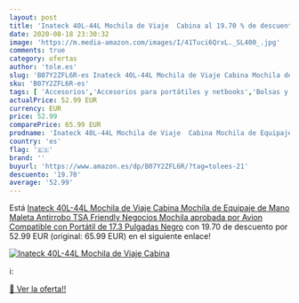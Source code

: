 ```yaml
---
layout: post
title: 'Inateck 40L-44L Mochila de Viaje  Cabina al 19.70 % de descuento'
date: 2020-08-18 23:30:32
image: 'https://m.media-amazon.com/images/I/41Tuci6QrxL._SL400_.jpg'
comments: true
category: ofertas
author: 'tole.es'
slug: 'B07Y2ZFL6R-es Inateck 40L-44L Mochila de Viaje Cabina Mochila de...'
sku: 'B07Y2ZFL6R-es'
tags: [ 'Accesorios','Accesorios para portátiles y netbooks','Bolsas y fundas para portátiles y netbooks','Informática','Juegos y Accesorios para PC','Mochilas para portátiles y netbooks','Videojuegos','mochila', ]
actualPrice: 52.99 EUR
currency: EUR
price: 52.99
comparePrice: 65.99 EUR
prodname: 'Inateck 40L-44L Mochila de Viaje  Cabina Mochila de Equipaje de Mano Maleta Antirrobo TSA Friendly Negocios Mochila aprobada por Avion  Compatible con Portátil de 17.3 Pulgadas  Negro'
country: 'es'
flag: '🇪🇸'
brand: ''
buyurl: 'https://www.amazon.es/dp/B07Y2ZFL6R/?tag=tolees-21'
descuento: '19.70'
average: '52.99'
---
```


Está [Inateck 40L-44L Mochila de Viaje  Cabina Mochila de Equipaje de Mano Maleta Antirrobo TSA Friendly Negocios Mochila aprobada por Avion  Compatible con Portátil de 17.3 Pulgadas  Negro](https://www.amazon.es/dp/B07Y2ZFL6R/?tag=tolees-21) con 19.70 de descuento por 52.99 EUR (original: 65.99 EUR) en el siguiente enlace!

[![Inateck 40L-44L Mochila de Viaje  Cabina](https://m.media-amazon.com/images/I/41Tuci6QrxL._SL400_.jpg)](https://www.amazon.es/dp/B07Y2ZFL6R/?tag=tolees-21)

ℹ️:


[🛒 Ver la oferta!!](https://www.amazon.es/dp/B07Y2ZFL6R/?tag=tolees-21)
